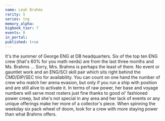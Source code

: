 ```yaml
---
name: Leah Brahms
rarity: 5
series: tng
memory_alpha:
bigbook_tier: 7
events: 0
in_portal:
published: true
---
```


It's the summer of George ENG at DB headquarters. Six of the top ten ENG crew (that's 60% for you math nerds) are from the last three months and Ms. Brahms … Sorry, Mrs. Brahms is perhaps the least of them. No event or gauntlet work and an ENG/SCI skill pair which sits right behind the CMD/DIP/SEC trio for availability. You can count on one hand the number of crew who match her arena evasion, but only if you run a ship with position and are still alive to activate it. In terms of raw power, her base and voyage numbers will serve most rosters just fine thanks to good ol' fashioned power creep, but she's not special in any area and her lack of events or any unique offerings make her more of a collector's piece. When spinning the weekday six pack wheel of doom, look for a crew with more staying power than what Brahms offers.
